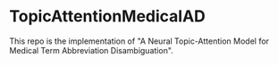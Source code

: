# TopicAttentionMedicalAD
This repo is the implementation of "A Neural Topic-Attention Model for Medical Term Abbreviation Disambiguation".
